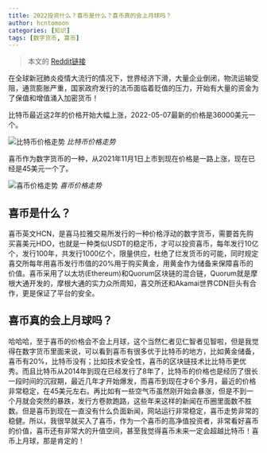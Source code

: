```yaml
---
title: 2022投资什么？喜币是什么？喜币真的会上月球吗？
author: hcntomoon
categories: [知识]
tags: [数字货币, 喜币]
---
```



> 本文的 [Reddit链接](https://www.reddit.com/user/HCNtoMoon/comments/ukawn6/2022%E6%8A%95%E8%B5%84%E4%BB%80%E4%B9%88%E5%96%9C%E5%B8%81%E6%98%AF%E4%BB%80%E4%B9%88%E5%96%9C%E5%B8%81%E7%9C%9F%E7%9A%84%E4%BC%9A%E4%B8%8A%E6%9C%88%E7%90%83%E5%90%97)

在全球新冠肺炎疫情大流行的情况下，世界经济下滑，大量企业倒闭，物流运输受阻，通货膨胀严重，国家政府发行的法币面临着贬值的压力，开始有大量的资金为了保值和增值涌入加密货币！

比特币最近这2年的价格开始大幅上涨，2022-05-07最新的价格是36000美元一个。

![比特币价格走势](https://preview.redd.it/27gfxkkk91y81.png?width=986&format=png&auto=webp&v=enabled&s=3436ece5cea30af95483c007c85f49f94822d854)
*比特币价格走势*

喜币作为数字货币的一种，从2021年11月1日上市到现在价格是一路上涨，现在已经是45美元一个了。

![喜币价格走势](https://preview.redd.it/vzxce3vz41y81.png?width=1797&format=png&auto=webp&v=enabled&s=b1b99e1dae833ab8c7d97801ee7f2df272ba5798)
*喜币价格走势*

## 喜币是什么？

喜币英文HCN，是喜马拉雅交易所发行的一种价格浮动的数字货币，需要首先购买喜美元HDO，也就是一种类似USDT的稳定币，才可以投资喜币，每年发行10亿个，发行100年，共发行1000亿个，限量供应，杜绝了烂发货币的可能，同时规定喜交所每年用喜币发行市值的20%用于购买黄金，用黄金作为储备来保障喜币的价值。喜币采用了以太坊(Ethereum)和Quorum区块链的混合链，Quorum就是摩根大通开发的，摩根大通的实力众所周知，喜交所还和Akamai世界CDN巨头有合作，更是保证了平台的安全。

## 喜币真的会上月球吗？

哈哈哈，至于喜币的价格会不会上月球，这个当然仁者见仁智者见智啦，但是我觉得在数字货币里面来说，可以看到喜币有很多优于比特币的地方，比如黄金储备，喜币有20%，比特币没有；比如技术安全性，喜币的区块链技术比比特币更优秀。而且比特币从2014年到现在已经发行了8年了，比特币的价格也是经历了很长一段时间的沉寂期，最近几年才开始爆发，而喜币到现在才6个多月，最近的价格非常稳定，在45美元左右。再比如有一些空气币虽然刚开始会暴涨，但是不到一个月就会突然的暴跌，发行方卷款跑路，这些年来这样的新闻在币圈里面数不胜数。但是喜币到现在一直没有什么负面新闻，网站运行非常稳定，喜币走势非常的稳健。所以，我很早就买入了喜币，作为一个喜币的高净值投资者，非常看好喜币的价值，喜币还有非常大的升值空间，甚至我觉得喜币未来一定会超越比特币！喜币上月球，那是肯定的！
